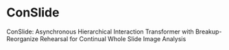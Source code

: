 # ConSlide
ConSlide: Asynchronous Hierarchical Interaction Transformer with Breakup-Reorganize Rehearsal for Continual Whole Slide Image Analysis
